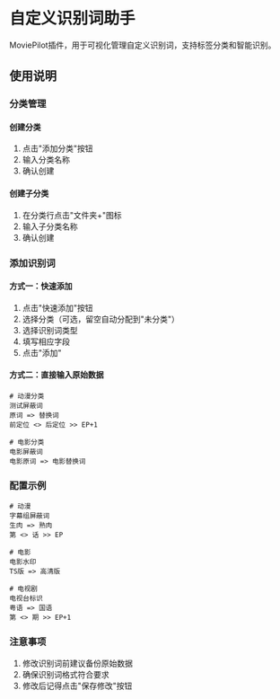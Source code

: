 # 自定义识别词助手

MoviePilot插件，用于可视化管理自定义识别词，支持标签分类和智能识别。

## 使用说明


### 分类管理

#### 创建分类
1. 点击"添加分类"按钮
2. 输入分类名称
3. 确认创建

#### 创建子分类
1. 在分类行点击"文件夹+"图标
2. 输入子分类名称
3. 确认创建

### 添加识别词

#### 方式一：快速添加
1. 点击"快速添加"按钮
2. 选择分类（可选，留空自动分配到"未分类"）
3. 选择识别词类型
4. 填写相应字段
5. 点击"添加"

#### 方式二：直接输入原始数据
```
# 动漫分类
测试屏蔽词
原词 => 替换词
前定位 <> 后定位 >> EP+1

# 电影分类
电影屏蔽词
电影原词 => 电影替换词
```

### 配置示例

```
# 动漫
字幕组屏蔽词
生肉 => 熟肉
第 <> 话 >> EP

# 电影
电影水印
TS版 => 高清版

# 电视剧
电视台标识
粤语 => 国语
第 <> 期 >> EP+1
```

### 注意事项

1. 修改识别词前建议备份原始数据
2. 确保识别词格式符合要求
3. 修改后记得点击"保存修改"按钮 